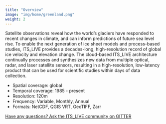 ```yaml
---
title: "Overview"
image: "img/home/greenland.png"
weight: 2
---
```



Satellite observations reveal how the world’s glaciers have responded to recent changes in climate, and can inform predictions of future sea level rise. To enable the next generation of ice sheet models and process-based studies, ITS_LIVE provides a decades-long, high-resolution record of global ice velocity and elevation change. The cloud-based ITS_LIVE architecture continually processes and synthesizes new data from multiple optical, radar, and laser satellite sensors, resulting in a high-resolution, low-latency product that can be used for scientific studies within days of data collection.


* Spatial coverage: global
* Temporal coverage: 1985 - present
* Resolution: 120m
* Frequency: Variable, Monthly, Annual
* Formats: NetCDF, QGIS VRT, GeoTIFF, Zarr

[Have any questions? Ask the ITS_LIVE community on GITTER](https://gitter.im/its_live/community)
